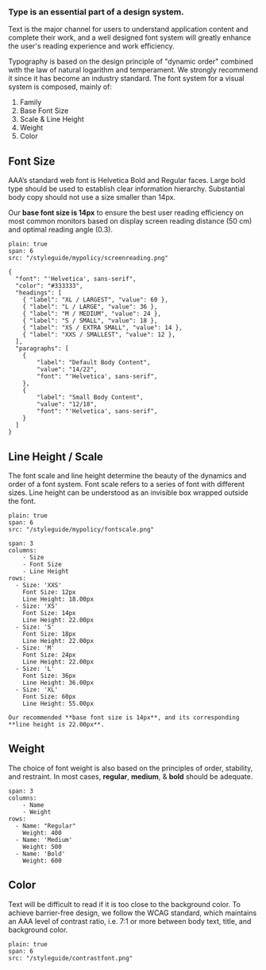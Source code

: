 ### Type is an essential part of a design system.
Text is the major channel for users to understand application content and complete their work, and a well designed font system will greatly enhance the user's reading experience and work efficiency.

Typography is based on the design principle of "dynamic order" combined with the law of natural logarithm and temperament. We strongly recommend it since it has become an industry standard. The font system for a visual system is composed, mainly of:
1. Family
2. Base Font Size
3. Scale & Line Height
4. Weight
5. Color

## Font Size
AAA’s standard web font is Helvetica Bold and Regular faces. Large bold type should be used to establish clear information hierarchy. Substantial body copy should not use a size smaller than 14px.

Our **base font size is 14px** to ensure the best user reading efficiency on most common monitors based on display screen reading distance (50 cm) and optimal reading angle (0.3).
```image
plain: true
span: 6
src: "/styleguide/mypolicy/screenreading.png"
```

```type
{
  "font": "'Helvetica', sans-serif",
  "color": "#333333",
  "headings": [
    { "label": "XL / LARGEST", "value": 60 },
    { "label": "L / LARGE", "value": 36 },
    { "label": "M / MEDIUM", "value": 24 },
    { "label": "S / SMALL", "value": 18 },
    { "label": "XS / EXTRA SMALL", "value": 14 },
    { "label": "XXS / SMALLEST", "value": 12 },
  ],
  "paragraphs": [
    {
        "label": "Default Body Content",
        "value": "14/22",
        "font": "'Helvetica', sans-serif",
    },
    {
        "label": "Small Body Content",
        "value": "12/18",
        "font": "'Helvetica', sans-serif",
    }
  ]
}
```

## Line Height / Scale
The font scale and line height determine the beauty of the dynamics and order of a font system. Font scale refers to a series of font with different sizes. Line height can be understood as an invisible box wrapped outside the font.
```image
plain: true
span: 6
src: "/styleguide/mypolicy/fontscale.png"
```
```table
span: 3
columns:
    - Size
    - Font Size
    - Line Height
rows:
  - Size: 'XXS'
    Font Size: 12px
    Line Height: 18.00px
  - Size: 'XS'
    Font Size: 14px
    Line Height: 22.00px
  - Size: 'S'
    Font Size: 18px
    Line Height: 22.00px
  - Size: 'M'
    Font Size: 24px
    Line Height: 22.00px
  - Size: 'L'
    Font Size: 36px
    Line Height: 36.00px
  - Size: 'XL'
    Font Size: 60px
    Line Height: 55.00px
```
```hint|span-3,hint
Our recommended **base font size is 14px**, and its corresponding **line height is 22.00px**.
```

## Weight
The choice of font weight is also based on the principles of order, stability, and restraint. In most cases, **regular**, **medium**, & **bold** should be adequate.
```table
span: 3
columns:
    - Name
    - Weight
rows:
  - Name: "Regular"
    Weight: 400
  - Name: 'Medium'
    Weight: 500
  - Name: 'Bold'
    Weight: 600
```

## Color
Text will be difficult to read if it is too close to the background color. To achieve barrier-free design, we follow the WCAG standard, which maintains an AAA level of contrast ratio, i.e. 7:1 or more between body text, title, and background color.
```image
plain: true
span: 6
src: "/styleguide/contrastfont.png"
```
